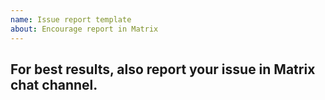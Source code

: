 ```yaml
---
name: Issue report template
about: Encourage report in Matrix
---
```

## For best results, also report your issue in Matrix chat channel.
